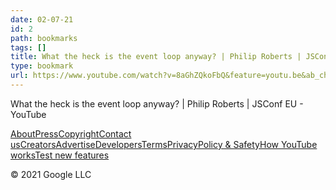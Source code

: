 ```yaml
---
date: 02-07-21
id: 2
path: bookmarks
tags: []
title: What the heck is the event loop anyway? | Philip Roberts | JSConf EU - YouTube
type: bookmark
url: https://www.youtube.com/watch?v=8aGhZQkoFbQ&feature=youtu.be&ab_channel=JSConf
---
```


What the heck is the event loop anyway? | Philip Roberts | JSConf EU - YouTube

[About](https://www.youtube.com/about/)[Press](https://www.youtube.com/about/press/)[Copyright](https://www.youtube.com/about/copyright/)[Contact us](https://www.youtube.com/t/contact_us/)[Creators](https://www.youtube.com/creators/)[Advertise](https://www.youtube.com/ads/)[Developers](https://developers.google.com/youtube)[Terms](https://www.youtube.com/t/terms)[Privacy](https://policies.google.com/privacy?hl=en)[Policy & Safety](https://www.youtube.com/about/policies/)[How YouTube works](https://www.youtube.com/howyoutubeworks?utm_campaign=ytgen&utm_source=ythp&utm_medium=LeftNav&utm_content=txt&u=https%3A%2F%2Fwww.youtube.com%2Fhowyoutubeworks%3Futm_source%3Dythp%26utm_medium%3DLeftNav%26utm_campaign%3Dytgen)[Test new features](https://www.youtube.com/new)

© 2021 Google LLC